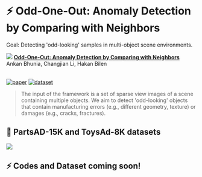 # ⚡ Odd-One-Out: Anomaly Detection by Comparing with Neighbors 

Goal: Detecting 'odd-looking' samples in multi-object scene environments. 

<img src=figures/data.gif>

<table>
  <tr>
      <strong><a href="https://arxiv.org/abs/2406.20099">Odd-One-Out: Anomaly Detection by Comparing with Neighbors</a></strong><br>
      Ankan Bhunia, Changjian Li, Hakan Bilen<br>
  </tr>
</table>

[![paper](https://img.shields.io/badge/arXiv-Paper-<COLOR>.svg)](https://arxiv.org/abs/2406.20099)
[![dataset](https://img.shields.io/badge/Dataset-link-blue)]()


> The input of the framework is a set of sparse view images of a scene containing multiple objects. We aim to detect 'odd-looking' objects that contain manufacturing errors (e.g., different geometry, texture) or damages (e.g., cracks, fractures).


## 🎯 PartsAD-15K and ToysAd-8K datasets

<img src=figures/o3.gif>


## ⚡ Codes and Dataset coming soon! 
